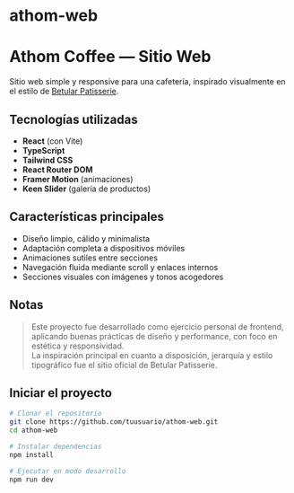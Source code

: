 # athom-web
# Athom Coffee — Sitio Web

Sitio web simple y responsive para una cafetería, inspirado visualmente en el estilo de [Betular Patisserie](https://www.betular.com).

## Tecnologías utilizadas

- **React** (con Vite)  
- **TypeScript**  
- **Tailwind CSS**  
- **React Router DOM**  
- **Framer Motion** (animaciones)  
- **Keen Slider** (galería de productos)

## Características principales

- Diseño limpio, cálido y minimalista
- Adaptación completa a dispositivos móviles
- Animaciones sutiles entre secciones
- Navegación fluida mediante scroll y enlaces internos
- Secciones visuales con imágenes y tonos acogedores

## Notas

> Este proyecto fue desarrollado como ejercicio personal de frontend, aplicando buenas prácticas de diseño y performance, con foco en estética y responsividad.  
> La inspiración principal en cuanto a disposición, jerarquía y estilo tipográfico fue el sitio oficial de Betular Patisserie.

##  Iniciar el proyecto

```bash
# Clonar el repositorio
git clone https://github.com/tuusuario/athom-web.git
cd athom-web

# Instalar dependencias
npm install

# Ejecutar en modo desarrollo
npm run dev

